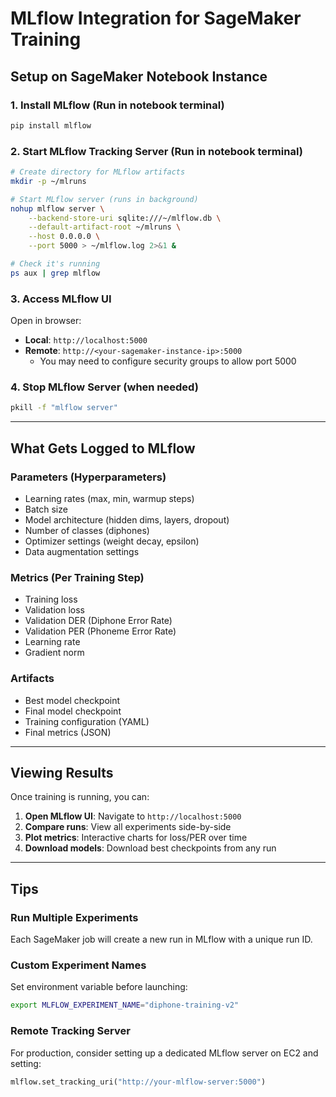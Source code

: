 # MLflow Integration for SageMaker Training

## Setup on SageMaker Notebook Instance

### 1. Install MLflow (Run in notebook terminal)

```bash
pip install mlflow
```

### 2. Start MLflow Tracking Server (Run in notebook terminal)

```bash
# Create directory for MLflow artifacts
mkdir -p ~/mlruns

# Start MLflow server (runs in background)
nohup mlflow server \
    --backend-store-uri sqlite:///~/mlflow.db \
    --default-artifact-root ~/mlruns \
    --host 0.0.0.0 \
    --port 5000 > ~/mlflow.log 2>&1 &

# Check it's running
ps aux | grep mlflow
```

### 3. Access MLflow UI

Open in browser:
- **Local**: `http://localhost:5000`
- **Remote**: `http://<your-sagemaker-instance-ip>:5000`
  - You may need to configure security groups to allow port 5000

### 4. Stop MLflow Server (when needed)

```bash
pkill -f "mlflow server"
```

---

## What Gets Logged to MLflow

### Parameters (Hyperparameters)
- Learning rates (max, min, warmup steps)
- Batch size
- Model architecture (hidden dims, layers, dropout)
- Number of classes (diphones)
- Optimizer settings (weight decay, epsilon)
- Data augmentation settings

### Metrics (Per Training Step)
- Training loss
- Validation loss
- Validation DER (Diphone Error Rate)
- Validation PER (Phoneme Error Rate)
- Learning rate
- Gradient norm

### Artifacts
- Best model checkpoint
- Final model checkpoint
- Training configuration (YAML)
- Final metrics (JSON)

---

## Viewing Results

Once training is running, you can:

1. **Open MLflow UI**: Navigate to `http://localhost:5000`
2. **Compare runs**: View all experiments side-by-side
3. **Plot metrics**: Interactive charts for loss/PER over time
4. **Download models**: Download best checkpoints from any run

---

## Tips

### Run Multiple Experiments
Each SageMaker job will create a new run in MLflow with a unique run ID.

### Custom Experiment Names
Set environment variable before launching:
```bash
export MLFLOW_EXPERIMENT_NAME="diphone-training-v2"
```

### Remote Tracking Server
For production, consider setting up a dedicated MLflow server on EC2 and setting:
```python
mlflow.set_tracking_uri("http://your-mlflow-server:5000")
```

